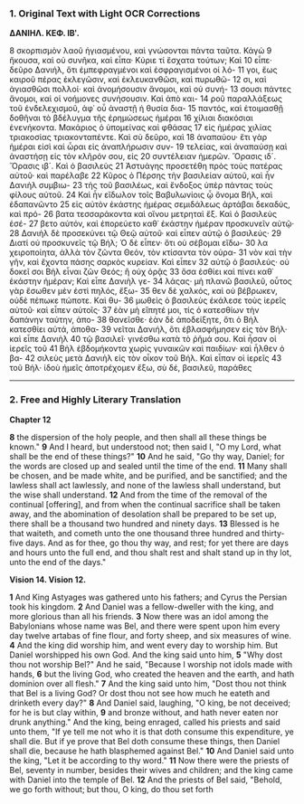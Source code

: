 ### 1. Original Text with Light OCR Corrections

**ΔΑΝΙΗΛ. ΚΕΦ. ΙΒʹ.**

8 σκορπισμὸν λαοῦ ἡγιασμένου, καὶ γνώσονται πάντα ταῦτα. Κἀγὼ
9 ἤκουσα, καὶ οὐ συνῆκα, καὶ εἶπα· Κύριε τί ἔσχατα τούτων; Καὶ
10 εἶπε· δεῦρο Δανιήλ, ὅτι ἐμπεφραγμένοι καὶ ἐσφραγισμένοι οἱ λό-
11 γοι, ἕως καιροῦ πέρας ἐκλεγῶσιν, καὶ ἐκλευκανθῶσι, καὶ πυρωθῶ-
12 σι, καὶ ἁγιασθῶσι πολλοί· καὶ ἀνομήσουσιν ἄνομοι, καὶ οὐ συνή-
13 σουσι πάντες ἄνομοι, καὶ οἱ νοήμονες συνήσουσιν. Καὶ ἀπὸ και-
14 ροῦ παραλλάξεως τοῦ ἐνδελεχισμοῦ, ἀφ᾿ οὗ ἀναστῇ ἡ θυσία δια-
15 παντός, καὶ ἑτοιμασθῇ δοθῆναι τὸ βδέλυγμα τῆς ἐρημώσεως ἡμέραι
16 χίλιαι διακόσιαι ἐνενήκοντα. Μακάριος ὁ ὑπομείνας καὶ φθάσας
17 εἰς ἡμέρας χιλίας τριακοσίας τριακονταπέντε. Καὶ σὺ δεῦρο, καὶ
18 ἀναπαύου· ἔτι γὰρ ἡμέραι εἰσὶ καὶ ὧραι εἰς ἀναπλήρωσιν συν-
19 τελείας, καὶ ἀναπαύσῃ καὶ ἀναστήσῃ εἰς τὸν κλῆρόν σου, εἰς
20 συντέλειαν ἡμερῶν. Ὄρασις ιδ´. Ὄρασις ιβ´. Καὶ ὁ βασιλεὺς
21 Ἀστυάγης προσετέθη πρὸς τοὺς πατέρας αὐτοῦ· καὶ παρέλαβε
22 Κῦρος ὁ Πέρσης τὴν βασιλείαν αὐτοῦ, καὶ ἦν Δανιὴλ συμβιω-
23 τὴς τοῦ βασιλέως, καὶ ἔνδοξος ὑπὲρ πάντας τοὺς φίλους αὐτοῦ.
24 Καὶ ἦν εἴδωλον τοῖς Βαβυλωνίοις ᾧ ὄνομα Βήλ, καὶ ἐδαπανῶντο
25 εἰς αὐτὸν ἑκάστης ἡμέρας σεμιδάλεως ἀρτάβαι δεκαδύς, καὶ πρό-
26 βατα τεσσαράκοντα καὶ οἴνου μετρηταὶ ἕξ. Καὶ ὁ βασιλεὺς ἐσέ-
27 βετο αὐτόν, καὶ ἐπορεύετο καθ᾽ ἑκάστην ἡμέραν προσκυνεῖν αὐτῷ·
28 Δανιὴλ δὲ προσεκύνει τῷ Θεῷ αὐτοῦ· καὶ εἶπεν αὐτῷ ὁ βασιλεύς·
29 Διατί οὐ προσκυνεῖς τῷ Βήλ; Ὁ δὲ εἶπεν· ὅτι οὐ σέβομαι εἴδω-
30 λα χειροποίητα, ἀλλὰ τὸν ζῶντα Θεόν, τὸν κτίσαντα τὸν οὐρα-
31 νὸν καὶ τὴν γῆν, καὶ ἔχοντα πάσης σαρκὸς κυρείαν. Καὶ εἶπεν
32 αὐτῷ ὁ βασιλεύς· οὐ δοκεῖ σοι Βήλ εἶναι ζῶν Θεός; ἢ οὐχ ὁρᾷς
33 ὅσα ἐσθίει καὶ πίνει καθ᾽ ἑκάστην ἡμέραν; Καὶ εἶπε Δανιὴλ γε-
34 λάςας· μὴ πλανῶ βασιλεῦ, οὗτος γὰρ ἔσωθεν μὲν ἐστὶ πηλός, ἔξω-
35 θεν δὲ χαλκός, καὶ οὐ βέβρωκεν, οὐδὲ πέπωκε πώποτε. Καὶ θυ-
36 μωθεὶς ὁ βασιλεὺς ἐκάλεσε τοὺς ἱερεῖς αὐτοῦ· καὶ εἶπεν αὐτοῖς·
37 ἐὰν μὴ εἴπητέ μοι, τίς ὁ κατεσθίων τὴν δαπάνην ταύτην, ἀπο-
38 θανεῖσθε· ἐὰν δὲ ἀποδείξητε, ὅτι ὁ Βὴλ κατεσθίει αὐτά, ἀποθα-
39 νεῖται Δανιήλ, ὅτι ἐβλασφήμησεν εἰς τὸν Βήλ· καὶ εἶπε Δανιὴλ
40 τῷ βασιλεῖ· γινέσθω κατὰ τὸ ῥῆμά σου. Καὶ ἦσαν οἱ ἱερεῖς τοῦ
41 Βὴλ ἑβδομήκοντα χωρὶς γυναικῶν καὶ παιδίων· καὶ ἦλθεν ὁ βα-
42 σιλεὺς μετὰ Δανιὴλ εἰς τὸν οἶκον τοῦ Βήλ. Καὶ εἶπαν οἱ ἱερεῖς
43 τοῦ Βήλ· ἰδοὺ ἡμεῖς ἀποτρέχομεν ἔξω, σὺ δέ, βασιλεῦ, παράθες

---

### 2. Free and Highly Literary Translation

**Chapter 12**

**8** the dispersion of the holy people, and then shall all these things be known."
**9** And I heard, but understood not; then said I, "O my Lord, what shall be the end of these things?"
**10** And he said, "Go thy way, Daniel; for the words are closed up and sealed until the time of the end.
**11** Many shall be chosen, and be made white, and be purified, and be sanctified; and the lawless shall act lawlessly, and none of the lawless shall understand, but the wise shall understand.
**12** And from the time of the removal of the continual [offering], and from when the continual sacrifice shall be taken away, and the abomination of desolation shall be prepared to be set up, there shall be a thousand two hundred and ninety days.
**13** Blessed is he that waiteth, and cometh unto the one thousand three hundred and thirty-five days. And as for thee, go thou thy way, and rest; for yet there are days and hours unto the full end, and thou shalt rest and shalt stand up in thy lot, unto the end of the days."

**Vision 14. Vision 12.**

**1** And King Astyages was gathered unto his fathers; and Cyrus the Persian took his kingdom.
**2** And Daniel was a fellow-dweller with the king, and more glorious than all his friends.
**3** Now there was an idol among the Babylonians whose name was Bel, and there were spent upon him every day twelve artabas of fine flour, and forty sheep, and six measures of wine.
**4** And the king did worship him, and went every day to worship him. But Daniel worshipped his own God. And the king said unto him,
**5** "Why dost thou not worship Bel?" And he said, "Because I worship not idols made with hands,
**6** but the living God, who created the heaven and the earth, and hath dominion over all flesh."
**7** And the king said unto him, "Dost thou not think that Bel is a living God? Or dost thou not see how much he eateth and drinketh every day?"
**8** And Daniel said, laughing, "O king, be not deceived; for he is but clay within,
**9** and bronze without, and hath never eaten nor drunk anything." And the king, being enraged, called his priests and said unto them, "If ye tell me not who it is that doth consume this expenditure, ye shall die. But if ye prove that Bel doth consume these things, then Daniel shall die, because he hath blasphemed against Bel."
**10** And Daniel said unto the king, "Let it be according to thy word."
**11** Now there were the priests of Bel, seventy in number, besides their wives and children; and the king came with Daniel into the temple of Bel.
**12** And the priests of Bel said, "Behold, we go forth without; but thou, O king, do thou set forth